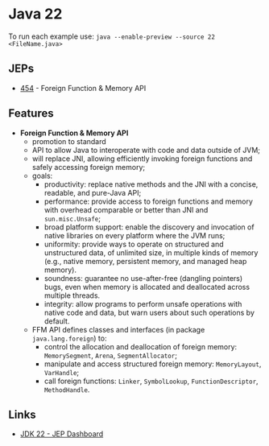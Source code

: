# Java 22

To run each example use: `java --enable-preview --source 22 <FileName.java>`

## JEPs

* [454](https://openjdk.org/jeps/454) - Foreign Function & Memory API

## Features

* **Foreign Function & Memory API**
  * promotion to standard
  * API to allow Java to interoperate with code and data outside of JVM;
  * will replace JNI, allowing efficiently invoking foreign functions and safely accessing foreign memory;
  * goals:
    * productivity: replace native methods and the JNI with a concise, readable, and pure-Java API;
    * performance: provide access to foreign functions and memory with overhead comparable or better than JNI and `sun.misc.Unsafe`;
    * broad platform support: enable the discovery and invocation of native libraries on every platform where the JVM runs;
    * uniformity: provide ways to operate on structured and unstructured data, of unlimited size, in multiple kinds of memory (e.g., native memory, persistent memory, and managed heap memory).
    * soundness: guarantee no use-after-free (dangling pointers) bugs, even when memory is allocated and deallocated across multiple threads.
    * integrity: allow programs to perform unsafe operations with native code and data, but warn users about such operations by default.
  * FFM API defines classes and interfaces (in package `java.lang.foreign`) to:
    * control the allocation and deallocation of foreign memory: `MemorySegment`, `Arena`, `SegmentAllocator`;
    * manipulate and access structured foreign memory: `MemoryLayout`, `VarHandle`;
    * call foreign functions: `Linker`, `SymbolLookup`, `FunctionDescriptor`, `MethodHandle`.


## Links

- [JDK 22 - JEP Dashboard](https://bugs.openjdk.org/secure/Dashboard.jspa?selectPageId=21900)

